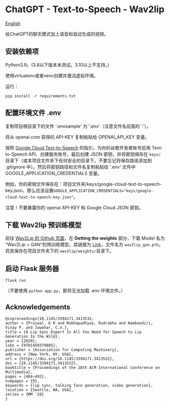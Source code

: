 # ChatGPT - Text-to-Speech - Wav2lip

[English](./README_en.md)

给ChatGPT的聊天模式加上语音和自动生成的视频。

## 安装依赖项

Python3.9。(3.8以下版本未测试。3.10以上不支持。)

使用virtualenv或者venv创建并激活虚拟环境。

运行：

    pip install -r requirements.txt

## 配置环境文件 .env

复制项目根目录下的文件 '.envsample' 为 '.env'（注意文件名前面的 '.'）。

将从 openai.com 获得的 API-KEY 复制粘贴给 OPENAI_API_KEY 变量。

按照 [Google Cloud Text-to-Speech](https://cloud.google.com/text-to-speech/docs/before-you-begin?hl=zh-cn) 的指引，为你的谷歌开发者账号启用 Text-to-Speech API、创建服务账号，最后创建 JSON 密钥，并将密钥保存在 `keys/` 目录下（或本项目文件夹下任何安全的目录下，不要忘记将保存路径添加到 .gitignore 中）。然后将密钥路径和文件名复制粘贴给 '.env' 文件中 GOOGLE_APPLICATION_CREDENTIALS 变量。

例如，你的密钥文件保存在：项目文件夹/keys/google-cloud-text-to-speech-key.json，那么应该设置`GOOGLE_APPLICATION_CREDENTIALS="keys/google-cloud-text-to-speech-key.json"`。

注意！不要暴露你的 openai API-KEY 和 Google Cloud JSON 密钥。

## 下载 Wav2lip 预训练模型

前往 [Wav2Lip 的 Github 页面](https://github.com/Rudrabha/Wav2Lip)，在 **Getting the weights** 部分，下载 Model 名为 “Wav2Lip + GAN”的预训练模型，其链接为 [Link](https://iiitaphyd-my.sharepoint.com/:u:/g/personal/radrabha_m_research_iiit_ac_in/EdjI7bZlgApMqsVoEUUXpLsBxqXbn5z8VTmoxp55YNDcIA?e=n9ljGW)，文件名为 `wav2lip_gan.pth`。将其保存在项目文件夹下的 `wav2lip/weights/`目录下。

## 启动 Flask 服务器

    flask run

（不要使用 `python app.py`，那将无法加载 .env 环境文件。）

## Acknowledgements

```
@inproceedings{10.1145/3394171.3413532,
author = {Prajwal, K R and Mukhopadhyay, Rudrabha and Namboodiri, Vinay P. and Jawahar, C.V.},
title = {A Lip Sync Expert Is All You Need for Speech to Lip Generation In the Wild},
year = {2020},
isbn = {9781450379885},
publisher = {Association for Computing Machinery},
address = {New York, NY, USA},
url = {https://doi.org/10.1145/3394171.3413532},
doi = {10.1145/3394171.3413532},
booktitle = {Proceedings of the 28th ACM International Conference on Multimedia},
pages = {484–492},
numpages = {9},
keywords = {lip sync, talking face generation, video generation},
location = {Seattle, WA, USA},
series = {MM '20}
}
```
